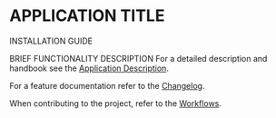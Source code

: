 # APPLICATION TITLE

<!-- <img style="float: right;" src="Icon.png" height="80px" /> -->

INSTALLATION GUIDE

BRIEF FUNCTIONALITY DESCRIPTION For a detailed description and handbook see the [Application Description](./Application%20Description.md).

For a feature documentation refer to the [Changelog](./Changelog.md).

When contributing to the project, refer to the [Workflows](./Workflows.md).
